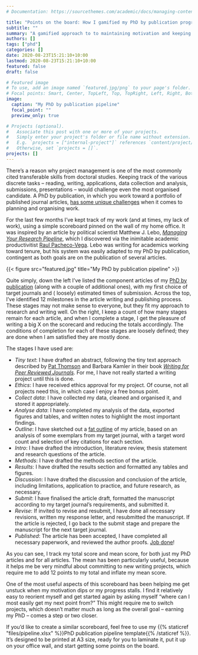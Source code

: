 ```yaml
---
# Documentation: https://sourcethemes.com/academic/docs/managing-content/

title: "Points on the board: How I gamified my PhD by publication progress"
subtitle: ""
summary: "A gamified approach to to maintaining motivation and keeping track of my progress toward a PhD by publication"
authors: []
tags: ["phd"]
categories: []
date: 2020-08-23T15:21:10+10:00
lastmod: 2020-08-23T15:21:10+10:00
featured: false
draft: false

# Featured image
# To use, add an image named `featured.jpg/png` to your page's folder.
# Focal points: Smart, Center, TopLeft, Top, TopRight, Left, Right, BottomLeft, Bottom, BottomRight.
image:
  caption: "My PhD by publication pipeline"
  focal_point: ""
  preview_only: true

# Projects (optional).
#   Associate this post with one or more of your projects.
#   Simply enter your project's folder or file name without extension.
#   E.g. `projects = ["internal-project"]` references `content/project/deep-learning/index.md`.
#   Otherwise, set `projects = []`.
projects: []
---
```

There’s a reason why project management is one of the most commonly cited transferable skills from doctoral studies. 
Keeping track of the various discrete tasks – reading, writing, applications, data collection and analysis, submissions, presentations – would challenge even the most organised candidate. 
A PhD by publication, in which you work toward a portfolio of published journal articles, [has some unique challenges](https://www.youtube.com/watch?v=LFKY7hyyXjY&list=PLpBrZuKCHAuP6Mnt3tnAK31LkjF5NX_v2) when it comes to planning and organising work. 

For the last few months I’ve kept track of my work (and at times, my lack of work), using a simple scoreboard pinned on the wall of my home office. 
It was inspired by an article by political scientist Matthew J. Lebo, [_Managing Your Research Pipeline_](https://politics.virginia.edu/wp-content/uploads/2016/08/lebo_researchPipeline.pdf), which I discovered via the inimitable academic productivitist  [Raul Pacheco-Vega](https://twitter.com/raulpacheco). 
Lebo was writing for academics working toward tenure, but his system was easily adapted to my PhD by publication, contingent as both goals are on the publication of several articles. 

{{< figure src="featured.jpg" title="My PhD by publication pipeline" >}}

Quite simply, down the left I’ve listed the component articles of my [PhD by publication](https://mojohealy.com/#publications) (along with a couple of additional ones), with my first choice of target journals and ( loosely) estimated times of submission. 
Across the top, I’ve identified 12 milestones in the article writing and publishing process. 
These stages may not make sense to everyone, but they fit my approach to research and writing well. 
On the right, I keep a count of how many stages remain for each article, and when I complete a stage, I get the pleasure of writing a big X on the scorecard and reducing the totals accordingly. 
The conditions of completion for each of these stages are loosely defined; they are done when I am satisfied they are mostly done.

The stages I have used are: 
* _Tiny text_: I have drafted an abstract, following the tiny text approach described by [Pat Thomson](https://patthomson.net/) and Barbara Kamler in their book _[Writing for Peer Reviewed Journals](https://books.google.com.au/books/about/Writing_for_Peer_Reviewed_Journals.html?id=xZn-ZPdug8EC&redir_esc=y_)_. For me, I have not really started a writing project until this is done. 
* _Ethics_: I have received ethics approval for my project. Of course, not all projects need this, in which case I enjoy a free bonus point. 
* _Collect data_: I have collected my data, cleaned and organised it, and stored it appropriately. 
* _Analyse data_: I have completed my analysis of the data, exported figures and tables, and written notes to highlight the most important findings. 
* _Outline_: I have sketched out a [fat outline](https://withoutbullshit.com/blog/fat-outline) of my article, based on an analysis of some exemplars from my target journal, with a target word count and selection of key citations for each section. 
* _Intro_: I have drafted the introduction, literature review, thesis statement and research questions of the article. 
* _Methods_: I have drafted the methods section of the article. 
* _Results_: I have drafted the results section and formatted any tables and figures. 
* _Discussion_: I have drafted the discussion and conclusion of the article, including limitations, application to practice, and future research, as necessary. 
* _Submit_: I have finalised the article draft, formatted the manuscript according to my target journal’s requirements, and submitted it. 
* _Revise_: If invited to revise and resubmit, I have done all necessary revisions, written my response letter, and resubmitted the manuscript. If the article is rejected, I go back to the submit stage and prepare the manuscript for the next target journal. 
* _Published_: The article has been accepted, I have completed all necessary paperwork, and reviewed the author proofs. [Job done](https://www.linkedin.com/pulse/why-dont-graduate-employability-career-development-talk-michael-healy/)!

As you can see, I track my total score and mean score, for both just my PhD articles and for all articles. 
The mean has been particularly useful, because it helps me be very mindful about committing to new writing projects, which require me to add 12 points to my total and inflate my mean score. 

One of the most useful aspects of this scoreboard has been helping me get unstuck when my motivation dips or my progress stalls. 
I find it relatively easy to reorient myself and get started again by asking myself “where can I most easily get my next point from?”
This might require me to switch projects, which doesn’t matter much as long as the overall goal – earning my PhD – comes a step or two closer. 

If you’d like to create a similar scoreboard, feel free to use my {{% staticref "files/pipeline.xlsx" %}}PhD publication pipeline template{{% /staticref %}}. 
It’s designed to be printed at A3 size, ready for you to laminate it, put it up on your office wall, and start getting some points on the board. 


<div id="commento"></div>
<script defer
  src="https://cdn.commento.io/js/commento.js">
</script>
